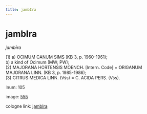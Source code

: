 ```yaml
---
title: jambIra
---
```


# jambIra

<i>jambīra</i>  <div n="P" />(1) a) <bot>OCIMUM CANUM SIMS</bot> (KB 3, p. 1960-1961); <div n="lb" />b) a kind of Ocimum (MW; PW); <div n="P" />(2) <bot>MAJORANA HORTENSIS MOENCH.</bot> [Intern. Code] = <bot>ORIGANUM <div n="lb" />MAJORANA LINN.</bot> (KB 3, p. 1985-1986); <div n="P" />(3) <bot>CITRUS MEDICA LINN.</bot> (Vśs) = <bot>C. ACIDA PERS.</bot> (Vśs).

lnum: 105

image: [555](https://www.sanskrit-lexicon.uni-koeln.de/scans/csl-apidev/servepdf.php?dict=snp&page=555)

cologne link: [jambIra](https://sanskrit-lexicon.uni-koeln.de/scans/csl-apidev/getword.php?dict=snp&key=jambIra)

